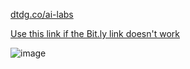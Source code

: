 [dtdg.co/ai-labs](https://dtdg.co/ai-labs)

[Use this link if the Bit.ly link doesn't work](https://ai-experiments-lab.netlify.app/)

![image](https://github.com/user-attachments/assets/9e985980-4722-48d7-9cca-9caf4d3948d3)
